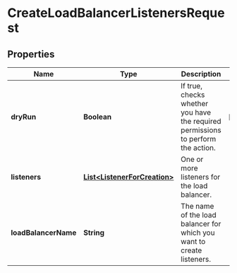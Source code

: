 

# CreateLoadBalancerListenersRequest


## Properties

| Name | Type | Description | Notes |
|------------ | ------------- | ------------- | -------------|
|**dryRun** | **Boolean** | If true, checks whether you have the required permissions to perform the action. |  [optional] |
|**listeners** | [**List&lt;ListenerForCreation&gt;**](ListenerForCreation.md) | One or more listeners for the load balancer. |  |
|**loadBalancerName** | **String** | The name of the load balancer for which you want to create listeners. |  |



